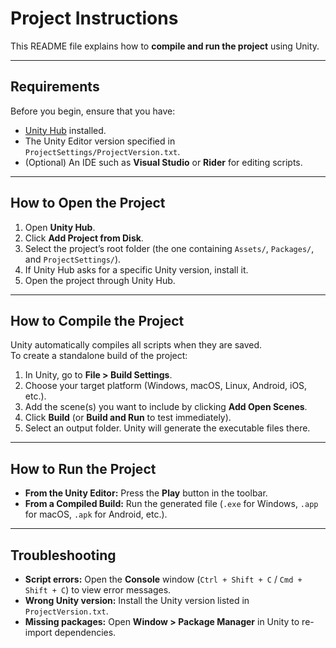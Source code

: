 # Project Instructions

This README file explains how to **compile and run the project** using Unity.

---

## Requirements
Before you begin, ensure that you have:
- [Unity Hub](https://unity.com/download) installed.  
- The Unity Editor version specified in `ProjectSettings/ProjectVersion.txt`.  
- (Optional) An IDE such as **Visual Studio** or **Rider** for editing scripts.  

---

## How to Open the Project
1. Open **Unity Hub**.  
2. Click **Add Project from Disk**.  
3. Select the project’s root folder (the one containing `Assets/`, `Packages/`, and `ProjectSettings/`).  
4. If Unity Hub asks for a specific Unity version, install it.  
5. Open the project through Unity Hub.

---

## How to Compile the Project
Unity automatically compiles all scripts when they are saved.  
To create a standalone build of the project:
1. In Unity, go to **File > Build Settings**.  
2. Choose your target platform (Windows, macOS, Linux, Android, iOS, etc.).  
3. Add the scene(s) you want to include by clicking **Add Open Scenes**.  
4. Click **Build** (or **Build and Run** to test immediately).  
5. Select an output folder. Unity will generate the executable files there.  

---

## How to Run the Project
- **From the Unity Editor:** Press the **Play** button in the toolbar.  
- **From a Compiled Build:** Run the generated file (`.exe` for Windows, `.app` for macOS, `.apk` for Android, etc.).  

---

## Troubleshooting
- **Script errors:** Open the **Console** window (`Ctrl + Shift + C` / `Cmd + Shift + C`) to view error messages.  
- **Wrong Unity version:** Install the Unity version listed in `ProjectVersion.txt`.  
- **Missing packages:** Open **Window > Package Manager** in Unity to re-import dependencies.  
